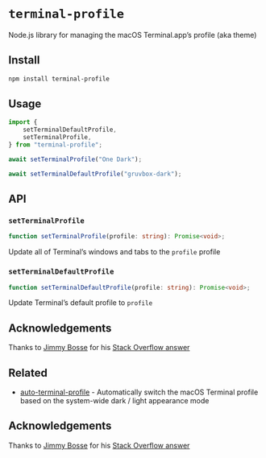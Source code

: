 # `terminal-profile`

Node.js library for managing the macOS Terminal.app&rsquo;s profile (aka theme)

## Install

```sh
npm install terminal-profile
```

## Usage

```javascript
import {
	setTerminalDefaultProfile,
	setTerminalProfile,
} from "terminal-profile";

await setTerminalProfile("One Dark");

await setTerminalDefaultProfile("gruvbox-dark");
```

## API

### `setTerminalProfile`

```typescript
function setTerminalProfile(profile: string): Promise<void>;
```

Update all of Terminal&rsquo;s windows and tabs to the `profile` profile

### `setTerminalDefaultProfile`

```typescript
function setTerminalDefaultProfile(profile: string): Promise<void>;
```

Update Terminal&rsquo;s default profile to `profile`

## Acknowledgements

Thanks to [Jimmy Bosse](https://github.com/jbosse) for his [Stack Overflow answer](https://stackoverflow.com/a/66080297/4411309)

## Related

- [auto-terminal-profile](https://github.com/ptrkcsk/auto-terminal-profile) - Automatically switch the macOS Terminal profile based on the system-wide dark / light appearance mode

## Acknowledgements

Thanks to [Jimmy Bosse](https://github.com/jbosse) for his [Stack Overflow answer](https://stackoverflow.com/a/66080297/4411309)
